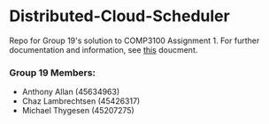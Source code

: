 # Distributed-Cloud-Scheduler

Repo for Group 19's solution to COMP3100 Assignment 1. For further documentation and information, see [this](Distributed_Cloud_Scheduler.pdf) doucment.
### Group 19 Members:
- Anthony Allan (45634963)
- Chaz Lambrechtsen (45426317)
- Michael Thygesen (45207275)

